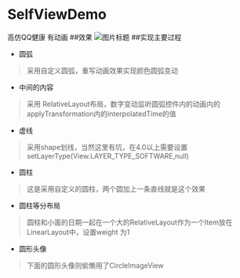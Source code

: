 # SelfViewDemo
高仿QQ健康 有动画
##效果
![图片标题](https://leanote.com/api/file/getImage?fileId=57164391ab64415fa600184f)
##实现主要过程
 - 圆弧
>采用自定义圆弧，重写动画效果实现颜色圆弧变动

 - 中间的内容
>采用 RelativeLayout布局，数字变动监听圆弧控件内的动画内的applyTransformation内的interpolatedTime的值
 - 虚线
>采用shape划线，当然这里有坑，在4.0以上需要设置setLayerType(View.LAYER_TYPE_SOFTWARE,null)

 - 圆柱
>这是采用自定义的圆柱，两个圆加上一条直线就是这个效果
 
 - 圆柱等分布局
>圆柱和小面的日期一起在一个大的RelativeLayout作为一个Item放在LinearLayout中，设置weight 为1

 - 圆形头像
>下面的圆形头像则偷懒用了CircleImageView
